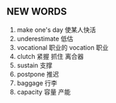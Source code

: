 ## NEW WORDS

1. make one's day 使某人快活
2. underestimate 低估
3. vocational 职业的 vocation 职业
4. clutch 紧握 抓住 离合器
5. sustain 支撑
6. postpone 推迟
7. baggage 行李
8. capacity 容量 产能
